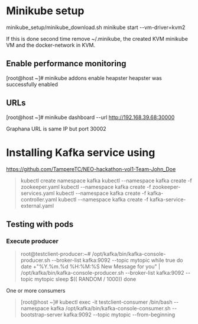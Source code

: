 # Minikube setup

  minikube_setup/minikube_download.sh
  minikube start --vm-driver=kvm2

If this is done second time remove ~/.minikube, the created KVM minikube VM and the docker-network in KVM.

## Enable performance monitoring
  [root@host ~]# minikube addons enable heapster
  heapster was successfully enabled

## URLs
  [root@host ~]# minikube dashboard --url
  http://192.168.39.68:30000

  Graphana URL is same IP but port 30002


# Installing Kafka service using
https://github.com/TampereTC/NEO-hackathon-vol1-Team-John_Doe 

>  kubectl create namespace kafka
>  kubectl --namespace kafka create -f zookeeper.yaml
>  kubectl --namespace kafka create -f zookeeper-services.yaml
>  kubectl --namespace kafka create -f kafka-controller.yaml
>  kubectl --namespace kafka create -f kafka-service-external.yaml

## Testing with pods
  
### Execute producer 

>    root@testclient-producer:~# /opt/kafka/bin/kafka-console-producer.sh --broker-list kafka:9092 --topic mytopic
>    while true
>    do
>      date +"%Y.%m.%d %H:%M:%S New Message for you" | /opt/kafka/bin/kafka-console-producer.sh --broker-list kafka:9092 --topic mytopic
>      sleep $(( RANDOM / 1000))
>    done

  One or more consumers
 
 >   [root@host ~]# kubectl exec -it testclient-consumer /bin/bash --namespace kafka
 >   /opt/kafka/bin/kafka-console-consumer.sh --bootstrap-server kafka:9092 --topic mytopic --from-beginning
